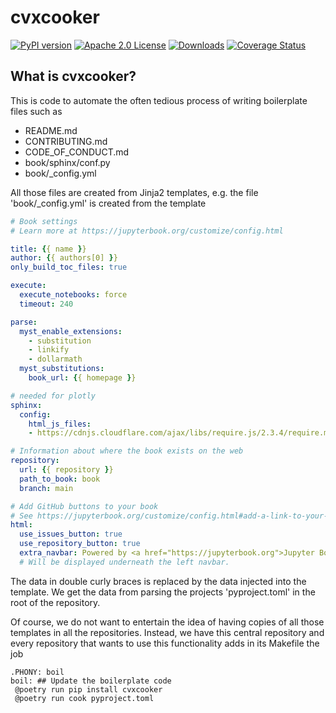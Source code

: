 # cvxcooker

[![PyPI version](https://badge.fury.io/py/cvxcooker.svg)](https://badge.fury.io/py/cvxcooker)
[![Apache 2.0 License](https://img.shields.io/badge/License-APACHEv2-brightgreen.svg)](https://github.com/cvxgrp/boilerplate/blob/master/LICENSE)
[![Downloads](https://static.pepy.tech/personalized-badge/cvxcooker?period=month&units=international_system&left_color=black&right_color=orange&left_text=PyPI%20downloads%20per%20month)](https://pepy.tech/project/cvxcooker)
[![Coverage Status](https://coveralls.io/repos/github/cvxgrp/cvxcooker/badge.png?branch=main)](https://coveralls.io/github/cvxgrp/cvxcooker?branch=main)

## What is cvxcooker?

This is code to automate the often tedious process of writing
boilerplate files such as

* README.md
* CONTRIBUTING.md
* CODE_OF_CONDUCT.md
* book/sphinx/conf.py
* book/_config.yml

All those files are created from Jinja2 templates, e.g.
the file 'book/_config.yml' is created from the template

```yaml
# Book settings
# Learn more at https://jupyterbook.org/customize/config.html

title: {{ name }}
author: {{ authors[0] }}
only_build_toc_files: true

execute:
  execute_notebooks: force
  timeout: 240

parse:
  myst_enable_extensions:
    - substitution
    - linkify
    - dollarmath
  myst_substitutions:
    book_url: {{ homepage }}

# needed for plotly
sphinx:
  config:
    html_js_files:
    - https://cdnjs.cloudflare.com/ajax/libs/require.js/2.3.4/require.min.js

# Information about where the book exists on the web
repository:
  url: {{ repository }}
  path_to_book: book
  branch: main

# Add GitHub buttons to your book
# See https://jupyterbook.org/customize/config.html#add-a-link-to-your-repository
html:
  use_issues_button: true
  use_repository_button: true
  extra_navbar: Powered by <a href="https://jupyterbook.org">Jupyter Book</a>
  # Will be displayed underneath the left navbar.
```

The data in double curly braces is replaced by the data injected into the template.
We get the data from parsing the projects 'pyproject.toml' in the root of the repository.

Of course, we do not want to entertain the idea of having copies of all those
templates in all the repositories. Instead, we have this central repository
and every repository that wants to use this functionality adds in its Makefile
the job

```make
.PHONY: boil
boil: ## Update the boilerplate code
 @poetry run pip install cvxcooker
 @poetry run cook pyproject.toml
```
